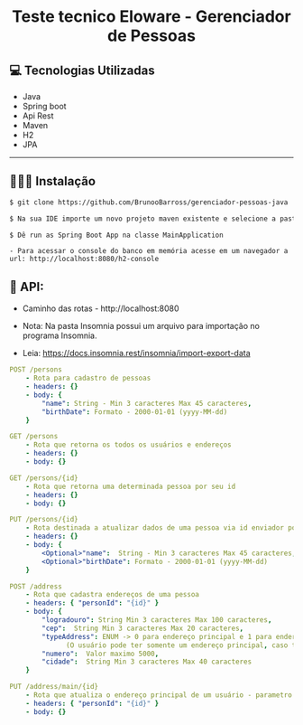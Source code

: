<p align="center">
  <h1 align="center">
    Teste tecnico Eloware - Gerenciador de Pessoas
  </h1>
</p>

## 💻 Tecnologias Utilizadas

- Java
- Spring boot
- Api Rest
- Maven
- H2
- JPA

---

## 👨🏻‍💻 Instalação

```bash
$ git clone https://github.com/BrunooBarross/gerenciador-pessoas-java

$ Na sua IDE importe um novo projeto maven existente e selecione a pasta gerenciador-pessoas-java

$ Dê run as Spring Boot App na classe MainApplication 

```

```
- Para acessar o console do banco em memória acesse em um navegador a url: http://localhost:8080/h2-console

```

## 🚀 API:

- Caminho das rotas - http://localhost:8080

- Nota: Na pasta Insomnia possui um arquivo para importação no programa Insomnia. 
- Leia: https://docs.insomnia.rest/insomnia/import-export-data

```yml
POST /persons
    - Rota para cadastro de pessoas
    - headers: {}
    - body: {
        "name": String - Min 3 caracteres Max 45 caracteres,
        "birthDate": Formato - 2000-01-01 (yyyy-MM-dd)
    }
```

```yml
GET /persons
    - Rota que retorna os todos os usuários e endereços
    - headers: {}
    - body: {}
```

```yml
GET /persons/{id}
    - Rota que retorna uma determinada pessoa por seu id
    - headers: {}
    - body: {}
```

```yml
PUT /persons/{id} 
    - Rota destinada a atualizar dados de uma pessoa via id enviador por parametro
    - headers: {}
    - body: {
        <Optional>"name":  String - Min 3 caracteres Max 45 caracteres,
        <Optional>"birthDate": Formato - 2000-01-01 (yyyy-MM-dd)
    }
```

```yml
POST /address
    - Rota que cadastra endereços de uma pessoa
    - headers: { "personId": "{id}" }
    - body: {
        "logradouro": String Min 3 caracteres Max 100 caracteres,
        "cep":  String Min 3 caracteres Max 20 caracteres,
        "typeAddress": ENUM -> 0 para endereço principal e 1 para endereço secundario 
              (O usuário pode ter somente um endereço principal, caso tente adicionar mais de um o último adicionado prevalecerá como principal),
        "numero":  Valor maximo 5000,
        "cidade":  String Min 3 caracteres Max 40 caracteres
    }
```

```yml
PUT /address/main/{id} 
    - Rota que atualiza o endereço principal de um usuário - parametro id do endereço
    - headers: { "personId": "{id}" }
    - body: {}
```